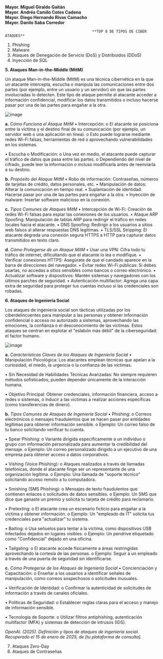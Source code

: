 **Mayor. Miguel Giraldo Gaitán**  
**Mayor. Andrés Camilo  Cotes Cadena**  
**Mayor. Diego Hernando Rivas Camacho**  
**Mayor. Danilo Saba Corredor**  

                                            **TOP 8 DE TIPOS DE CIBER ATAQUES**
1.	Phishing
2.	Malware
3.	Ataques de Denegación de Servicio (DoS) y Distribuidos (DDoS)
4.	Inyección de SQL
   
**5.	Ataques Man-in-the-Middle (MitM)**

   Un ataque Man-in-the-Middle (MitM) es una técnica cibernética en la que un atacante intercepta, escucha o manipula las comunicaciones entre dos partes (por ejemplo, entre un usuario y un servidor) sin que las partes involucradas lo detecten. Este tipo de ataque permite al atacante acceder a información confidencial, modificar los datos transmitidos o incluso hacerse pasar por una de las partes para engañar a la otra.
   
![image](https://github.com/user-attachments/assets/32b8e7c2-33f2-4e88-889b-2784f349a974)

 

**a.**	*Cómo Funciona el Ataque MitM*
•	Intercepción:
o	El atacante se posiciona entre la víctima y el destino final de su comunicación (por ejemplo, un servidor web o una aplicación en línea).
o	Esto puede lograrse mediante redes Wi-Fi falsas, herramientas de red o aprovechando vulnerabilidades en los sistemas.

•	Escucha o Modificación:
o	Una vez en medio, el atacante puede capturar el tráfico de datos que pasa entre las partes.
o	Dependiendo del nivel de cifrado, puede leer la información o incluso modificarla antes de reenviarla a su destino.

**b.**	*Propósito del Ataque MitM*
•	Robo de información: Contraseñas, números de tarjetas de crédito, datos personales, etc.
•	Manipulación de datos: Alterar la comunicación en tiempo real.
•	Suplantación de identidad: Hacerse pasar por una de las partes para engañar a la otra.
•	Inyección de malware: Insertar software malicioso en la conexión.

**c.**	*Tipos Comunes de Ataques MitM*
•	Intercepción de Wi-Fi: Creación de redes Wi-Fi falsas para espiar las conexiones de los usuarios.
•	Ataque ARP Spoofing: Manipulación de tablas ARP para redirigir el tráfico en redes locales hacia el atacante.
•	DNS Spoofing: Redirigir a los usuarios a sitios web falsos al alterar respuestas DNS legítimas.
•	TLS/SSL Stripping: El atacante degrada una conexión segura HTTPS a HTTP para capturar datos transmitidos en texto claro.

**d.**	*Cómo Protegerse de un Ataque MitM*
•	Usar una VPN: Cifra todo tu tráfico de internet, dificultando que el atacante lo lea o modifique.
•	Verificar conexiones HTTPS: Asegúrate de que el candado aparece en la barra de direcciones del navegador.
•	Evitar redes Wi-Fi públicas: Si debes usarlas, no accedas a sitios sensibles como bancos o correo electrónico.
•	Actualizar software y dispositivos: Mantén sistemas y navegadores con los últimos parches de seguridad.
•	Autenticación multifactor: Agrega una capa extra de seguridad para proteger tus cuentas incluso si las credenciales son robadas.

**6.	Ataques de Ingeniería Social**

Los ataques de ingeniería social son tácticas utilizadas por los ciberdelincuentes para manipular a las personas y obtener información confidencial o acceso no autorizado a sistemas, aprovechando las emociones, la confianza o el desconocimiento de las víctimas. Estos ataques se centran en explotar el "eslabón más débil" de la ciberseguridad: el factor humano.

![image](https://github.com/user-attachments/assets/3a490ea3-a62c-4470-8379-18b3bdb86d70)

 
**a.**	*Características Claves de los Ataques de Ingeniería Social* 
•	Manipulación Psicológica:
Los atacantes emplean técnicas que apelan a la curiosidad, el miedo, la urgencia o la confianza de las víctimas.

•	Sin Necesidad de Habilidades Técnicas Avanzadas:
No siempre requieren métodos sofisticados; pueden depender únicamente de la interacción humana.

•	Objetivo Principal:
Obtener credenciales, información financiera, acceso a redes o sistemas, o inducir a las víctimas a realizar acciones específicas (como transferencias de dinero).

**b.**	*Tipos Comunes de Ataques de Ingeniería Social*
•	Phishing:
o	Correos electrónicos o mensajes fraudulentos que se hacen pasar por entidades legítimas para obtener información sensible.
o	Ejemplo: Un correo falso de tu banco solicitando verificar tu cuenta.

•	Spear Phishing:
o	Variante dirigida específicamente a un individuo o grupo con información personalizada para aumentar la credibilidad del mensaje.
o	Ejemplo: Un correo personalizado dirigido a un ejecutivo de una empresa para obtener acceso a datos corporativos.

•	Vishing (Voice Phishing):
o	Ataques realizados a través de llamadas telefónicas, donde el atacante finge ser un representante de una organización legítima.
o	Ejemplo: Una llamada de "soporte técnico" solicitando acceso remoto a tu computadora.

•	Smishing (SMS Phishing):
o	Mensajes de texto fraudulentos que contienen enlaces o solicitudes de datos sensibles.
o	Ejemplo: Un SMS que dice que ganaste un premio y solicita tu tarjeta de crédito para reclamarlo.

•	Pretexting:
o	El atacante crea un escenario ficticio para engañar a la víctima y obtener información.
o	Ejemplo: Un "empleado de IT" solicita tus credenciales para "actualizar" tu sistema.

•	Baiting:
o	Usa señuelos para tentar a la víctima, como dispositivos USB infectados dejados en lugares visibles.
o	Ejemplo: Un pendrive etiquetado como "Confidencial" dejado en una oficina.

•	Tailgating:
o	El atacante accede físicamente a áreas restringidas aprovechando la cortesía de las personas.
o	Ejemplo: Seguir a un empleado a través de una puerta de seguridad sin identificarse.

**c.**	*Cómo Protegerse de los Ataques de Ingeniería Social*
•	Concienciación y Capacitación:
o	Enseñar a los usuarios a identificar señales de manipulación, como correos sospechosos o solicitudes inusuales.

•	Verificación de Identidad:
o	Confirmar la autenticidad de solicitudes de información a través de canales oficiales.

•	Políticas de Seguridad:
o	Establecer reglas claras para el acceso y manejo de información sensible.

•	Tecnología de Soporte:
o	Utilizar filtros antiphishing, autenticación multifactor (MFA) y sistemas de detección de intrusos (IDS).

*OpenAI. (2025). Definición y tipos de ataques de ingeniería social. Recuperado el 15 de enero de 2025, de [tu plataforma de consulta].*

   
7.	Ataques Zero-Day
8.	Ataques de Contraseñas
